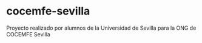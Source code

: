 # cocemfe-sevilla
Proyecto realizado por alumnos de la Universidad de Sevilla para la ONG de COCEMFE Sevilla
